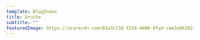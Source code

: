 ```yaml
---
template: BlogIndex
title: Drucke
subtitle: ""
featuredImage: https://ucarecdn.com/83a3c73d-f234-4086-9fad-cee3a9626230/
---
```

